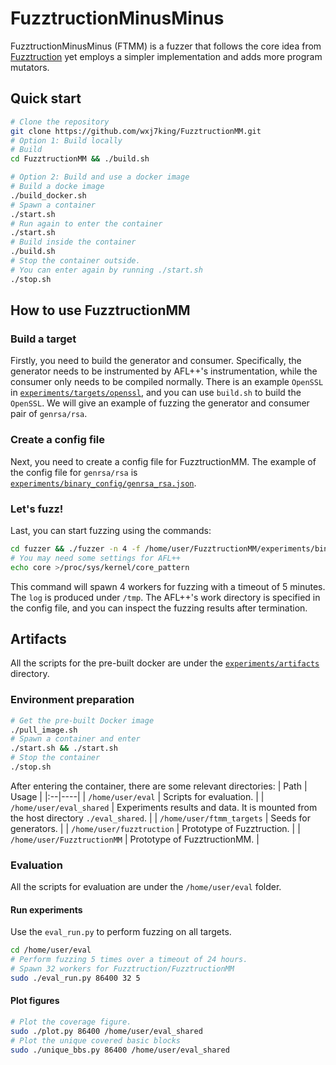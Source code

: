 # FuzztructionMinusMinus

FuzztructionMinusMinus (FTMM) is a fuzzer that follows the core idea from [Fuzztruction](https://mschloegel.me/paper/bars2023fuzztruction.pdf) yet employs a simpler implementation and adds more program mutators. 

## Quick start
```bash
# Clone the repository
git clone https://github.com/wxj7king/FuzztructionMM.git
# Option 1: Build locally
# Build
cd FuzztructionMM && ./build.sh

# Option 2: Build and use a docker image
# Build a docke image
./build_docker.sh
# Spawn a container
./start.sh
# Run again to enter the container
./start.sh
# Build inside the container
./build.sh
# Stop the container outside.
# You can enter again by running ./start.sh
./stop.sh
```

## How to use FuzztructionMM
### Build a target
Firstly, you need to build the generator and consumer. Specifically, the generator needs to be instrumented by AFL++'s instrumentation, while the consumer only needs to be compiled normally. There is an example `OpenSSL` in [`experiments/targets/openssl`](./experiments/targets/openssl/), and you can use `build.sh` to build the `OpenSSL`. We will give an example of fuzzing the generator and consumer pair of `genrsa/rsa`. 
### Create a config file
Next, you need to create a config file for FuzztructionMM. The example of the config file for `genrsa/rsa` is [`experiments/binary_config/genrsa_rsa.json`](./experiments/binary_config/genrsa_rsa.json/).
### Let's fuzz!
Last, you can start fuzzing using the commands:
```bash
cd fuzzer && ./fuzzer -n 4 -f /home/user/FuzztructionMM/experiments/binary_config/genrsa_rsa.json -T 300
# You may need some settings for AFL++
echo core >/proc/sys/kernel/core_pattern
```
This command will spawn 4 workers for fuzzing with a timeout of 5 minutes. The `log` is produced under `/tmp`. The AFL++'s work directory is specified in the config file, and you can inspect the fuzzing results after termination.

## Artifacts
All the scripts for the pre-built docker are under the [`experiments/artifacts`](./experiments/artifacts/) directory. 
### Environment preparation
```bash
# Get the pre-built Docker image
./pull_image.sh
# Spawn a container and enter
./start.sh && ./start.sh
# Stop the container
./stop.sh
```
After entering the container, there are some relevant directories: 
| Path | Usage |
|:--|----|
| `/home/user/eval` | Scripts for evaluation.  |
| `/home/user/eval_shared` | Experiments results and data. It is mounted from the host directory `./eval_shared`. |
| `/home/user/ftmm_targets` | Seeds for generators. |
| `/home/user/fuzztruction` | Prototype of Fuzztruction. |
| `/home/user/FuzztructionMM` | Prototype of FuzztructionMM. |

### Evaluation
All the scripts for evaluation are under the `/home/user/eval` folder. 
#### Run experiments
Use the `eval_run.py` to perform fuzzing on all targets.
```bash
cd /home/user/eval
# Perform fuzzing 5 times over a timeout of 24 hours.
# Spawn 32 workers for Fuzztruction/FuzztructionMM
sudo ./eval_run.py 86400 32 5
```
#### Plot figures
```bash
# Plot the coverage figure.
sudo ./plot.py 86400 /home/user/eval_shared
# Plot the unique covered basic blocks
sudo ./unique_bbs.py 86400 /home/user/eval_shared
```
